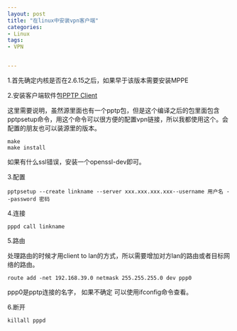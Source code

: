 ```yaml
---
layout: post
title: "在linux中安装vpn客户端"
categories:
- Linux
tags:
- VPN


---
```



1.首先确定内核是否在2.6.15之后，如果早于该版本需要安装MPPE

2.安装客户端软件包[PPTP Client](http://pptpclient.sourceforge.net/#download)

这里需要说明，虽然源里面也有一个pptp包，但是这个编译之后的包里面包含pptpsetup命令，用这个命令可以很方便的配置vpn链接，所以我都使用这个。会配置的朋友也可以装源里的版本。

	make
	make install

如果有什么ssl错误，安装一个openssl-dev即可。

3.配置


	pptpsetup --create linkname --server xxx.xxx.xxx.xxx--username 用户名 --password 密码

4.连接


	pppd call linkname

5.路由

处理路由的时候才用client to lan的方式，所以需要增加对方lan的路由或者目标网络的路由。

	route add -net 192.168.39.0 netmask 255.255.255.0 dev ppp0

ppp0是pptp连接的名字， 如果不确定 可以使用ifconfig命令查看。	

6.断开


	killall pppd
